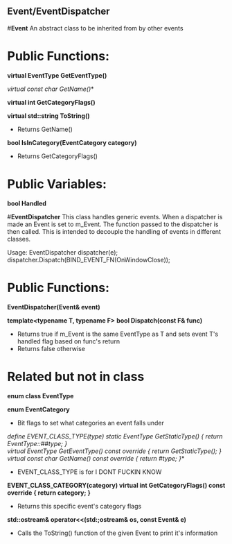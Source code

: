 ## Event/EventDispatcher

#**Event**
An abstract class to be inherited from by other events

# Public Functions:
**virtual EventType GetEventType()**

**virtual const char* GetName()**

**virtual int GetCategoryFlags()**

**virtual std::string ToString()**
- Returns GetName()

**bool IsInCategory(EventCategory category)**
- Returns GetCategoryFlags()

# Public Variables:
**bool Handled**


#**EventDispatcher**
This class handles generic events. When a dispatcher is made an Event is set to m_Event. The function passed to the dispatcher is then called.
This is intended to decouple the handling of events in different classes.

Usage:
EventDispatcher dispatcher(e);
dispatcher.Dispatch<WindowCloseEvent>(BIND_EVENT_FN(OnWindowClose));

# Public Functions:
**EventDispatcher(Event& event)**

**template<typename T, typename F>**
**bool Dispatch(const F& func)**
- Returns true if m_Event is the same EventType as T and sets event T's handled flag based on func's return
- Returns false otherwise

# Related but not in class
**enum class EventType**

**enum EventCategory**
- Bit flags to set what categories an event falls under

**define EVENT_CLASS_TYPE(type) static EventType GetStaticType() { return EventType::##type; }\
								virtual EventType GetEventType() const override { return GetStaticType(); }\
								virtual const char* GetName() const override { return #type; }**
- EVENT_CLASS_TYPE is for I DONT FUCKIN KNOW

**EVENT_CLASS_CATEGORY(category) virtual int GetCategoryFlags() const override { return category; }**
- Returns this specific event's category flags

**std::ostream& operator<<(std:;ostream& os, const Event& e)**
- Calls the ToString() function of the given Event to print it's information